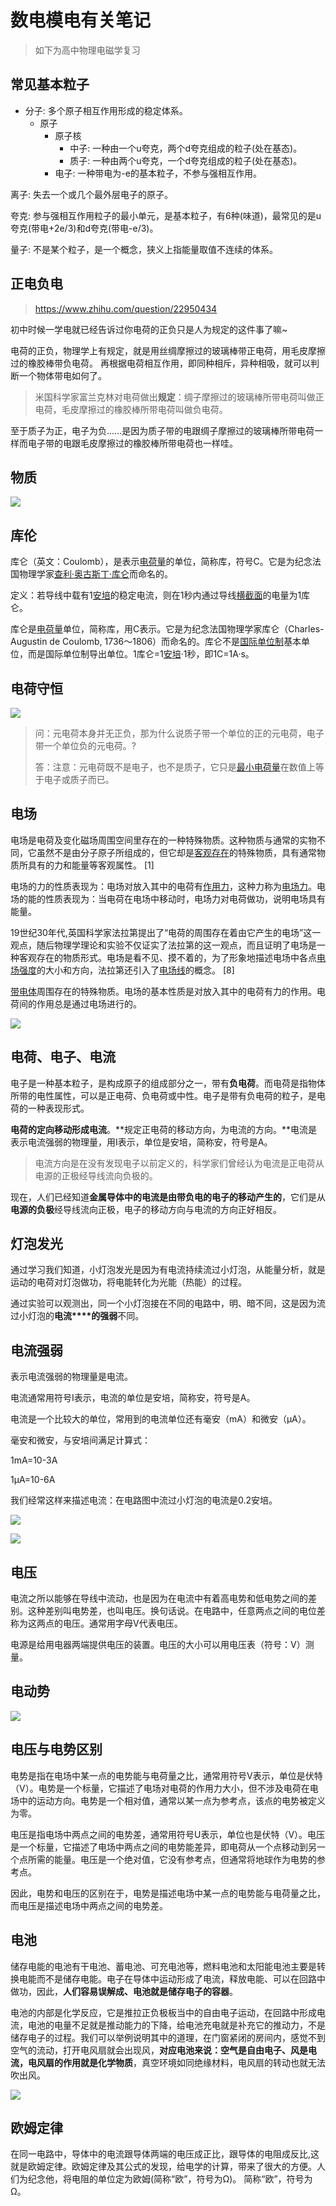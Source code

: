 # 数电模电有关笔记

> 如下为高中物理电磁学复习

## 常见基本粒子

* 分子: 多个原子相互作用形成的稳定体系。
  * 原子
    * 原子核
      * 中子: 一种由一个u夸克，两个d夸克组成的粒子(处在基态)。
      * 质子: 一种由两个u夸克，一个d夸克组成的粒子(处在基态)。
    * 电子: 一种带电为-e的基本粒子，不参与强相互作用。

离子: 失去一个或几个最外层电子的原子。

夸克: 参与强相互作用粒子的最小单元，是基本粒子，有6种(味道)，最常见的是u夸克(带电+2e/3)和d夸克(带电-e/3)。

量子: 不是某个粒子，是一个概念，狭义上指能量取值不连续的体系。

## 正电负电

> https://www.zhihu.com/question/22950434

初中时候一学电就已经告诉过你电荷的正负只是人为规定的这件事了嘛~

电荷的正负，物理学上有规定，就是用丝绸摩擦过的玻璃棒带正电荷，用毛皮摩擦过的橡胶棒带负电荷。
再根据电荷相互作用，即同种相斥，异种相吸，就可以判断一个物体带电如何了。

>  米国科学家富兰克林对电荷做出**规定**：绸子摩擦过的玻璃棒所带电荷叫做正电荷，毛皮摩擦过的橡胶棒所带电荷叫做负电荷。

至于质子为正，电子为负……是因为质子带的电跟绸子摩擦过的玻璃棒所带电荷一样而电子带的电跟毛皮摩擦过的橡胶棒所带电荷也一样哇。

## 物质

![](数电模电有关笔记/01.png)

## 库伦

库仑（英文：Coulomb），是表示[电荷量](https://baike.baidu.com/item/%E7%94%B5%E8%8D%B7%E9%87%8F/5728792?fromModule=lemma_inlink)的单位，简称库，符号C。它是为纪念法国物理学家[查利·奥古斯丁·库仑](https://baike.baidu.com/item/%E6%9F%A5%E5%88%A9%C2%B7%E5%A5%A5%E5%8F%A4%E6%96%AF%E4%B8%81%C2%B7%E5%BA%93%E4%BB%91/7216417?fromModule=lemma_inlink)而命名的。

定义：若导线中载有1[安培](https://baike.baidu.com/item/%E5%AE%89%E5%9F%B9/5489921?fromModule=lemma_inlink)的稳定电流，则在1秒内通过导线[横截面](https://baike.baidu.com/item/%E6%A8%AA%E6%88%AA%E9%9D%A2/3338627?fromModule=lemma_inlink)的电量为1库仑。

库仑是[电荷量](https://baike.baidu.com/item/%E7%94%B5%E8%8D%B7%E9%87%8F?fromModule=lemma_inlink)单位，简称库，用C表示。它是为纪念法国物理学家库仑（Charles-Augustin de Coulomb, 1736～1806）而命名的。库仑不是[国际单位制](https://baike.baidu.com/item/%E5%9B%BD%E9%99%85%E5%8D%95%E4%BD%8D%E5%88%B6?fromModule=lemma_inlink)基本单位，而是国际单位制导出单位。1库仑=1[安培](https://baike.baidu.com/item/%E5%AE%89%E5%9F%B9/5489921?fromModule=lemma_inlink)·1秒，即1C=1A·s。

## 电荷守恒

![](数电模电有关笔记/02.png)

> 问：元电荷本身并无正负，那为什么说质子带一个单位的正的元电荷，电子带一个单位负的元电荷。?
>
> 答：注意：元电荷既不是电子，也不是质子，它只是[最小电荷量](https://www.zhihu.com/search?q=%E6%9C%80%E5%B0%8F%E7%94%B5%E8%8D%B7%E9%87%8F&search_source=Entity&hybrid_search_source=Entity&hybrid_search_extra=%7B%22sourceType%22%3A%22answer%22%2C%22sourceId%22%3A2367532496%7D)在数值上等于电子或质子而已。

## 电场

电场是电荷及变化磁场周围空间里存在的一种特殊物质。这种物质与通常的实物不同，它虽然不是由分子原子所组成的，但它却是[客观存在](https://baike.baidu.com/item/%E5%AE%A2%E8%A7%82%E5%AD%98%E5%9C%A8/8670991?fromModule=lemma_inlink)的特殊物质，具有通常物质所具有的力和能量等客观属性。 [1] 

电场的力的性质表现为：电场对放入其中的电荷有[作用力](https://baike.baidu.com/item/%E4%BD%9C%E7%94%A8%E5%8A%9B/9884994?fromModule=lemma_inlink)，这种力称为[电场力](https://baike.baidu.com/item/%E7%94%B5%E5%9C%BA%E5%8A%9B/1845623?fromModule=lemma_inlink)。电场的能的性质表现为：当电荷在电场中移动时，电场力对电荷做功，说明电场具有能量。

19世纪30年代,英国科学家法拉第提出了“电荷的周围存在着由它产生的电场”这一观点，随后物理学理论和实验不仅证实了法拉第的这一观点，而且证明了电场是一种客观存在的物质形式。电场是看不见、摸不着的，为了形象地描述电场中各点[电场强度](https://baike.baidu.com/item/%E7%94%B5%E5%9C%BA%E5%BC%BA%E5%BA%A6/634706?fromModule=lemma_inlink)的大小和方向，法拉第还引入了[电场线](https://baike.baidu.com/item/%E7%94%B5%E5%9C%BA%E7%BA%BF/9498182?fromModule=lemma_inlink)的概念。 [8] 

[带电体](https://baike.baidu.com/item/%E5%B8%A6%E7%94%B5%E4%BD%93/10982306?fromModule=lemma_inlink)周围存在的特殊物质。电场的基本性质是对放入其中的电荷有力的作用。电荷间的作用总是通过电场进行的。

![](数电模电有关笔记/03.png)

## 电荷、电子、电流

电子是一种基本粒子，是构成原子的组成部分之一，带有**负电荷**。而电荷是指物体所带的电性属性，可以是正电荷、负电荷或中性。电子是带有负电荷的粒子，是电荷的一种表现形式。

**电荷的定向移动形成电流**。**规定正电荷的移动方向，为电流的方向。**电流是表示电流强弱的物理量，用I表示，单位是安培，简称安，符号是A。

> 电流方向是在没有发现电子以前定义的，科学家们曾经认为电流是正电荷从电源的正极经导线流向负极的。

现在，人们已经知道**金属导体中的电流是由带负电的电子的移动产生的**，它们是从**电源的负极**经导线流向正极，电子的移动方向与电流的方向正好相反。

## 灯泡发光

通过学习我们知道，小灯泡发光是因为有电流持续流过小灯泡，从能量分析，就是运动的电荷对灯泡做功，将电能转化为光能（热能）的过程。

通过实验可以观测出，同一个小灯泡接在不同的电路中，明、暗不同，这是因为流过小灯泡的**电流****的强弱**不同。

## 电流强弱

表示电流强弱的物理量是电流。

电流通常用符号I表示，电流的单位是安培，简称安，符号是A。

电流是一个比较大的单位，常用到的电流单位还有毫安（mA）和微安（μA）。

毫安和微安，与安培间满足计算式：

1mA=10-3A

1μA=10-6A

我们经常这样来描述电流：在电路图中流过小灯泡的电流是0.2安培。

![](数电模电有关笔记/04.png)

![](数电模电有关笔记/05.png)

## 电压

电流之所以能够在导线中流动，也是因为在电流中有着高电势和低电势之间的差别。这种差别叫电势差，也叫电压。换句话说。在电路中，任意两点之间的电位差称为这两点的电压。通常用字母V代表电压。

电源是给用电器两端提供电压的装置。电压的大小可以用电压表（符号：V）测量。

## 电动势

![](数电模电有关笔记/06.png)

## 电压与电势区别

电势是指在电场中某一点的电势能与电荷量之比，通常用符号V表示，单位是伏特（V）。电势是一个标量，它描述了电场对电荷的作用力大小，但不涉及电荷在电场中的运动方向。电势是一个相对值，通常以某一点为参考点，该点的电势被定义为零。

电压是指电场中两点之间的电势差，通常用符号U表示，单位也是伏特（V）。电压是一个标量，它描述了电场中两点之间的电势能差异，即电荷从一个点移动到另一个点所需的能量。电压是一个绝对值，它没有参考点，但通常将地球作为电势的参考点。

因此，电势和电压的区别在于，电势是描述电场中某一点的电势能与电荷量之比，而电压是描述电场中两点之间的电势差。

## 电池

储存电能的电池有干电池、蓄电池、可充电池等，燃料电池和太阳能电池主要是转换电能而不是储存电能。电子在导体中运动形成了电流，释放电能、可以在回路中做功，因此，**人们容易误解成、电池就是储存电子的容器**。

电池的内部是化学反应，它是推拉正负极板当中的自由电子运动，在回路中形成电流，电池的电量不足就是推动能力的下降，给电池充电就是补充它的推动力，不是储存电子的过程。我们可以举例说明其中的道理，在门窗紧闭的房间内，感觉不到空气的流动，打开电风扇就会出现风，**对应电池来说：空气是自由电子、风是电流，电风扇的作用就是化学物质**，真空环境如同绝缘材料，电风扇的转动也就无法吹出风。

![](数电模电有关笔记/07.png)

## 欧姆定律

在同一电路中，导体中的电流跟导体两端的电压成正比，跟导体的电阻成反比,这就是欧姆定律。欧姆定律及其公式的发现，给电学的计算，带来了很大的方便。人们为纪念他，将电阻的单位定为欧姆(简称“欧”，符号为Ω)。 简称“欧”，符号为Ω。